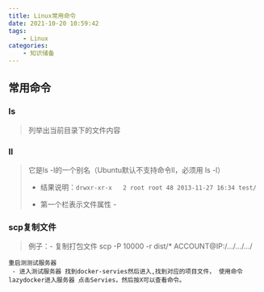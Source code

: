 ```yaml
---
title: Linux常用命令
date: 2021-10-20 10:59:42
tags:
    - Linux
categories:
    - 知识储备
---
```


## 常用命令
### ls
> 列举出当前目录下的文件内容
### ll
> 它是ls -l的一个别名（Ubuntu默认不支持命令ll，必须用 ls -l）
> - 结果说明：`drwxr-xr-x   2 root root 48 2013-11-27 16:34 test/`
> + 第一个栏表示文件属性 - 


### scp复制文件
 > 例子：- 复制打包文件
 scp -P 10000 -r dist/* ACCOUNT@IP:/.../.../.../
```
重启测测试服务器
 - 进入测试服务器 找到docker-servies然后进入,找到对应的项目文件， 使用命令lazydocker进入服务器 点击Servies，然后按X可以查看命令。
```